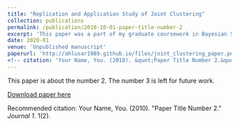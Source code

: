```yaml
---
title: "Replication and Application Study of Joint Clustering"
collection: publications
permalink: /publication/2010-10-01-paper-title-number-2
excerpt: 'This paper was a part of my graduate coursework in Bayesian Statistics'
date: 2020-01
venue: 'Unpublished manuscript'
paperurl: 'http://ahlusar1989.github.io/files/joint_clustering_paper.pdf'
<!-- citation: 'Your Name, You. (2010). &quot;Paper Title Number 2.&quot; <i>Journal 1</i>. 1(2).' -->s
---
```

This paper is about the number 2. The number 3 is left for future work.

[Download paper here](http://ahlusar1989.github.io/files/joint_clustering_paper.pdf)

Recommended citation: Your Name, You. (2010). "Paper Title Number 2." <i>Journal 1</i>. 1(2).